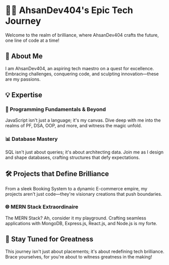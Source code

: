 # 👨‍💻 AhsanDev404's Epic Tech Journey

Welcome to the realm of brilliance, where AhsanDev404 crafts the future, one line of code at a time!

## 🚀 About Me

I am AhsanDev404, an aspiring tech maestro on a quest for excellence. Embracing challenges, conquering code, and sculpting innovation—these are my passions.

## 💡 Expertise

### 🌟 Programming Fundamentals & Beyond
JavaScript isn't just a language; it's my canvas. Dive deep with me into the realms of PF, DSA, OOP, and more, and witness the magic unfold.

### 📊 Database Mastery
SQL isn't just about queries; it's about architecting data. Join me as I design and shape databases, crafting structures that defy expectations.

## 🛠️ Projects that Define Brilliance

From a sleek Booking System to a dynamic E-commerce empire, my projects aren't just code—they're visionary creations that push boundaries.

### 🌐 MERN Stack Extraordinaire
The MERN Stack? Ah, consider it my playground. Crafting seamless applications with MongoDB, Express.js, React.js, and Node.js is my forte.

## 🌟 Stay Tuned for Greatness

This journey isn't just about placements; it's about redefining tech brilliance. Brace yourselves, for you're about to witness greatness in the making!
